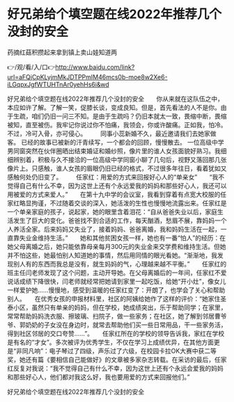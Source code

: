 # 好兄弟给个填空题在线2022年推荐几个没封的安全
药摘红菇积攒起来拿到镇上卖山娃知道两

👉/观/看/入/口👉http://www.baidu.com/link?url=aFQjCpKLyjmMkJDTPPmIM46mcs0b-moe8w2Xe6-iLGqpxJgfWTUHTnAr0yehHs6i&wd

好兄弟给个填空题在线2022年推荐几个没封的安全　　你从来就在这队伍之中，本应如许了解。了解一笑，促膝长谈，变成良知。但是，首先看法的人不是你。由于生疏，咱们仍旧一问三不知。是由于生疏吗？仍旧本就太一致，畏缩中断，畏缩被知，直至被伤。我牢记你说过你不怕痛，我领会，你或许酸痛。正如我，怕冷。不过，冷可入骨，亦可侵心。
	　　同事小蕊新婚不久，最近邀请我们去她家做客。
已经的故事已被新的汗青续写，一个都会的回顾，慢慢散去。
一位高级中学男同窗突然在伙伴圈晒出结束婚证和婚纱照，像片里的谁人女孩面貌好熟习。我细细辨别着，积极与久不接洽的一位高级中学同窗小聊了几句后，视野又落回那几张像片上。只感触，谁人女孩的眉眼仍旧已经的格式，不过很多年往日，看着犹如又感触何处仍旧变了。
　　任家红：用爱的方式来回报好心人的“单亲女”　　“我不觉得自己有什么不幸，因为这世上还有个永远爱我的妈妈和那些好心人，我还可以用被爱的方式来爱人。”　　在第十九中学的会议室，我看到穿着有点宽大校服的任家红略显拘谨，不过随着交谈的深入，她活泼的生性也慢慢地流露出来。任家红是一个单亲家庭的孩子，说起家，她的眼里含着泪花：“自从爸爸失业以后，家庭生活发生了巨大的变化。爸爸找不到合适的工作，每天酗酒，愁眉不展，靠妈妈一个人养活全家。后来妈妈又失业了，接着妈妈、爸爸离婚，我和妈妈生活在一起，一直靠失业金维持生活。”　　她和其他贫困女孩一样，她也有一番“怕人”的经历：在她父母离婚之后，她只能依靠母亲每月300元的失业金来交学费和维持生活。但她并不怕这些，她最怕别人知道她的事情，然后用同情的眼光看她。“渐渐地，我发现别人有的东西而我总是没有，就生妈妈的气，心理越来越不平衡。”　　任家红的班主任闫老师发现了这个问题，主动开导她。在父母离婚后的一年间，任家红不爱说话成绩下降很快，闫老师就经常把她请到家里一起吃饭，给她“开小灶”，像女儿一样爱护她……慢慢地，感受到温暖的任家红变了：开朗了，也学会了关心和帮助别人。　　在优秀女孩的申报材料里，社区的阿姨给她作了这样的评价：“她家住圣泰小区，虽然只有单亲的妈妈，但在学校，她成绩突出，乐于帮助同学；在家里，常常帮助妈妈洗衣服、擦玻璃、扫院子，做一些家务；在社区，她了解到邻居曹爷爷、郭奶奶的子女没在身边时，就常去帮助他们买一些日常用品，干一些家务活，得到社区邻居的交口夸赞……”。　　任家红所在的学校的领导告诉我，家红在学校是有名的“才女”。多次被评为优秀学生，不仅在学习上成绩优异，在其他方面更是“非同凡响”：电子琴过了四级，声乐过了六级，在校园卡拉OK大赛中获二等奖，她还有篇《要相信自己能做好》的文章被多家杂志转载。在采访的最后，任家红反复对我说：“我不觉得自己有什么不幸，因为这世上还有个永远会爱我的妈妈和那些好心人，他们都对我这么好，我也要用爱的方式来回报他们。”

好兄弟给个填空题在线2022年推荐几个没封的安全
